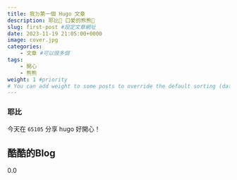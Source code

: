 ```yaml
---
title: 我ㄉ第一個 Hugo 文章
description: 耶比🥰 口愛的熊熊🧸
slug: first-post #設定文章網址
date: 2023-11-19 21:05:00+0000
image: cover.jpg
categories:
    - 文章 #可以很多個
tags:
    - 開心
    - 熊熊
weight: 1 #priority
# You can add weight to some posts to override the default sorting (date descending)
---
```


### 耶比

今天在 `65105` 分享 hugo 好開心！

## 酷酷的Blog
0.0